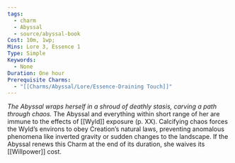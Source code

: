 ```yaml
---
tags:
  - charm
  - Abyssal
  - source/abyssal-book
Cost: 10m, 1wp;
Mins: Lore 3, Essence 1
Type: Simple
Keywords:
  - None
Duration: One hour
Prerequisite Charms:
  - "[[Charms/Abyssal/Lore/Essence-Draining Touch]]"
---
```

*The Abyssal wraps herself in a shroud of deathly stasis, carving a path through chaos.*
The Abyssal and everything within short range of her are immune to the effects of [[Wyld]] exposure (p.
XX). Calcifying chaos forces the Wyld’s environs to obey Creation’s natural laws, preventing anomalous phenomena like inverted gravity or sudden changes to the landscape.
If the Abyssal renews this Charm at the end of its duration, she waives its [[Willpower]] cost.